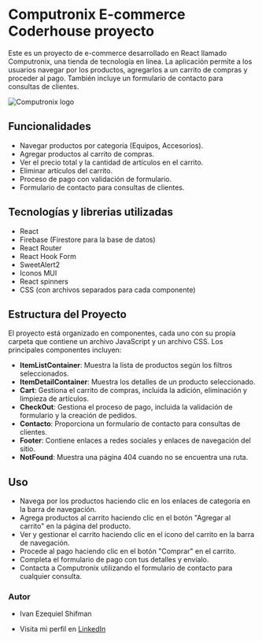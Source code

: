 # Computronix E-commerce Coderhouse proyecto

Este es un proyecto de e-commerce desarrollado en React llamado Computronix, una tienda de tecnología en línea. La aplicación permite a los usuarios navegar por los productos, agregarlos a un carrito de compras y proceder al pago. También incluye un formulario de contacto para consultas de clientes.

![Computronix logo](../shifman-react/src/assets/logocom.webp)

## Funcionalidades

- Navegar productos por categoría (Equipos, Accesorios).
- Agregar productos al carrito de compras.
- Ver el precio total y la cantidad de artículos en el carrito.
- Eliminar artículos del carrito.
- Proceso de pago con validación de formulario.
- Formulario de contacto para consultas de clientes.

## Tecnologías y librerias utilizadas

- React
- Firebase (Firestore para la base de datos)
- React Router
- React Hook Form
- SweetAlert2
- Iconos MUI
- React spinners
- CSS (con archivos separados para cada componente)

## Estructura del Proyecto

El proyecto está organizado en componentes, cada uno con su propia carpeta que contiene un archivo JavaScript y un archivo CSS. Los principales componentes incluyen:

- **ItemListContainer**: Muestra la lista de productos según los filtros seleccionados.
- **ItemDetailContainer**: Muestra los detalles de un producto seleccionado.
- **Cart**: Gestiona el carrito de compras, incluida la adición, eliminación y limpieza de artículos.
- **CheckOut**: Gestiona el proceso de pago, incluida la validación de formulario y la creación de pedidos.
- **Contacto**: Proporciona un formulario de contacto para consultas de clientes.
- **Footer**: Contiene enlaces a redes sociales y enlaces de navegación del sitio.
- **NotFound**: Muestra una página 404 cuando no se encuentra una ruta.

## Uso

- Navega por los productos haciendo clic en los enlaces de categoría en la barra de navegación.
- Agrega productos al carrito haciendo clic en el botón "Agregar al carrito" en la página del producto.
- Ver y gestionar el carrito haciendo clic en el icono del carrito en la barra de navegación.
- Procede al pago haciendo clic en el botón "Comprar" en el carrito.
- Completa el formulario de pago con tus detalles y envíalo.
- Contacta a Computronix utilizando el formulario de contacto para cualquier consulta.

### Autor

- Ivan Ezequiel Shifman

- Visita mi perfil en [LinkedIn](https://ar.linkedin.com/in/iv%C3%A1n-ezequiel-shifman-042b0726a) 
